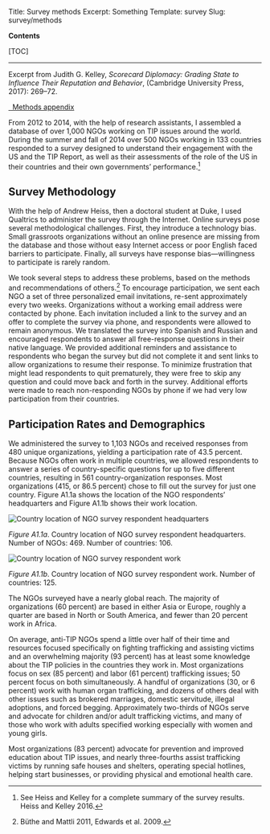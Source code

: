 Title: Survey methods
Excerpt: Something
Template: survey
Slug: survey/methods

**Contents**

[TOC]

---

<div class="well">

<p>Excerpt from Judith G. Kelley, <em>Scorecard Diplomacy: Grading State to Influence Their Reputation and Behavior</em>, (Cambridge University Press, 2017): 269–72.</p>

<a href="/files/pdfs/Judith%20Kelley%2C%20Scorecard%20Diplomacy%2C%20Methods%20Appendix.pdf" class="btn btn-primary">
<span class="glyphicon glyphicon-download-alt" aria-hidden="true"></span>&nbsp;
Methods appendix</a>

</div>

From 2012 to 2014, with the help of research assistants, I assembled a database of over 1,000 NGOs working on TIP issues around the world. During the summer and fall of 2014 over 500 NGOs working in 133 countries responded to a survey designed to understand their engagement with the US and the TIP Report, as well as their assessments of the role of the US in their countries and their own governments’ performance.[^1]

## Survey Methodology

With the help of Andrew Heiss, then a doctoral student at Duke, I used Qualtrics to administer the survey through the Internet. Online surveys pose several methodological challenges. First, they introduce a technology bias. Small grassroots organizations without an online presence are missing from the database and those without easy Internet access or poor English faced barriers to participate. Finally, all surveys have response bias—willingness to participate is rarely random.

We took several steps to address these problems, based on the methods and recommendations of others.[^2] To encourage participation, we sent each NGO a set of three personalized email invitations, re-sent approximately every two weeks. Organizations without a working email address were contacted by phone. Each invitation included a link to the survey and an offer to complete the survey via phone, and respondents were allowed to remain anonymous. We translated the survey into Spanish and Russian and encouraged respondents to answer all free-response questions in their native language. We provided additional reminders and assistance to respondents who began the survey but did not complete it and sent links to allow organizations to resume their response. To minimize frustration that might lead respondents to quit prematurely, they were free to skip any question and could move back and forth in the survey. Additional efforts were made to reach non-responding NGOs by phone if we had very low participation from their countries.

## Participation Rates and Demographics

We administered the survey to 1,103 NGOs and received responses from 480 unique organizations, yielding a participation rate of 43.5 percent. Because NGOs often work in multiple countries, we allowed respondents to answer a series of country-specific questions for up to five different countries, resulting in 561 country-organization responses. Most organizations (415, or 86.5 percent) chose to fill out the survey for just one country. Figure A1.1a shows the location of the NGO respondents’ headquarters and Figure A1.1b shows their work location.

![Country location of NGO survey respondent headquarters](/files/images/figureA1_1a_hq_map.png)

<div class="well"><em>Figure A1.1a</em>. Country location of NGO survey respondent headquarters. Number of NGOs: 469. Number of countries: 106.</div>

![Country location of NGO survey respondent work](/files/images/figureA1_1b_work_map.png)

<div class="well"><em>Figure A1.1b</em>. Country location of NGO survey respondent work. Number of countries: 125.</div>

The NGOs surveyed have a nearly global reach. The majority of organizations (60 percent) are based in either Asia or Europe, roughly a quarter are based in North or South America, and fewer than 20 percent work in Africa.

On average, anti-TIP NGOs spend a little over half of their time and resources focused specifically on fighting trafficking and assisting victims and an overwhelming majority (93 percent) has at least some knowledge about the TIP policies in the countries they work in. Most organizations focus on sex (85 percent) and labor (61 percent) trafficking issues; 50 percent focus on both simultaneously. A handful of organizations (30, or 6 percent) work with human organ trafficking, and dozens of others deal with other issues such as brokered marriages, domestic servitude, illegal adoptions, and forced begging. Approximately two-thirds of NGOs serve and advocate for children and/or adult trafficking victims, and many of those who work with adults specified working especially with women and young girls.

Most organizations (83 percent) advocate for prevention and improved education about TIP issues, and nearly three-fourths assist trafficking victims by running safe houses and shelters, operating special hotlines, helping start businesses, or providing physical and emotional health care.

[^1]: See Heiss and Kelley for a complete summary of the survey results. Heiss and Kelley 2016.

[^2]: Büthe and Mattli 2011, Edwards et al. 2009.
